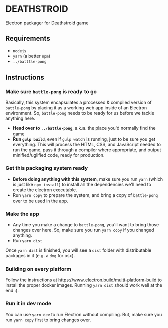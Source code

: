 # DEATHSTROID

Electron packager for Deathstroid game

## Requirements

* `nodejs`
* `yarn` (a better `npm`)
* `../batttle-pong`

## Instructions

### Make sure `battle-pong` is ready to go

Basically, this system encapsulates a processed & compiled version of `battle-pong` by placing it as a working web app inside of an Electron environment. So, `battle-pong` needs to be ready for us before we tackle anything here.

* **Head over to `../battle-pong`**, a.k.a. the place you'd normally find the game
* **Run `gulp build`**, even if `gulp watch` is running, just to be sure you get everything. This will process the HTML, CSS, and JavaScript needed to run the game, pass it through a compiler where appropriate, and output minified/uglified code, ready for production.

### Get this packaging system ready

* **Before doing anything with this system**, make sure you run `yarn` (which is just like `npm install`) to install all the dependencies we'll need to create the electron executable.
* Run `yarn copy` to prepare the system, and bring a copy of `battle-pong` over to be used in the app.

### Make the app

* Any time you make a change to `battle-pong`, you'll want to bring those changes over here. So, make sure you run `yarn copy` if you changed anything.
* Run `yarn dist`

Once `yarn dist` is finished, you will see a `dist` folder with distributable packages in it (e.g. a `dmg` for osx).

### Building on every platform

Follow the instructions at https://www.electron.build/multi-platform-build to install the proper docker images. Running `yarn dist` should work well at the end :).

### Run it in dev mode

You can use `yarn dev` to run Electron without compiling. But, make sure you run `yarn copy` first to bring changes over.

